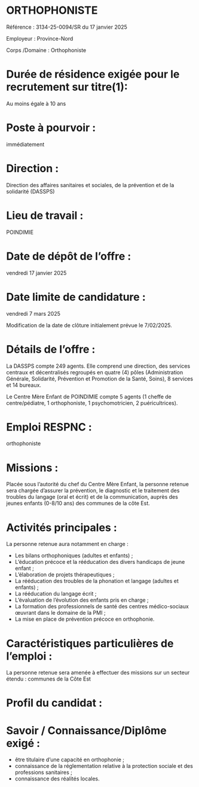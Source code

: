 # ORTHOPHONISTE

Référence : 3134-25-0094/SR du 17 janvier 2025

Employeur : Province-Nord

Corps /Domaine : Orthophoniste

# Durée de résidence exigée pour le recrutement sur titre(1):

Au moins égale à 10 ans

# Poste à pourvoir :

immédiatement

# Direction :

Direction des affaires sanitaires et sociales, de la prévention et de la solidarité (DASSPS)

# Lieu de travail :

POINDIMIE

# Date de dépôt de l’offre :

vendredi 17 janvier 2025

# Date limite de candidature :

vendredi 7 mars 2025

Modification de la date de clôture initialement prévue le 7/02/2025.

# Détails de l’offre :

La DASSPS compte 249 agents. Elle comprend une direction, des services centraux et décentralisés regroupés en quatre (4) pôles (Administration Générale, Solidarité, Prévention et Promotion de la Santé, Soins), 8 services et 14 bureaux.

Le Centre Mère Enfant de POINDIMIE compte 5 agents (1 cheffe de centre/pédiatre, 1 orthophoniste, 1 psychomotricien, 2 puéricultrices).

# Emploi RESPNC :

orthophoniste

# Missions :

Placée sous l’autorité du chef du Centre Mère Enfant, la personne retenue sera chargée d’assurer la prévention, le diagnostic et le traitement des troubles du langage (oral et écrit) et de la communication, auprès des jeunes enfants (0-8/10 ans) des communes de la côte Est.

# Activités principales :

La personne retenue aura notamment en charge :

- Les bilans orthophoniques (adultes et enfants) ;
- L’éducation précoce et la rééducation des divers handicaps de jeune enfant ;
- L’élaboration de projets thérapeutiques ;
- La rééducation des troubles de la phonation et langage (adultes et enfants) ;
- La rééducation du langage écrit ;
- L’évaluation de l’évolution des enfants pris en charge ;
- La formation des professionnels de santé des centres médico-sociaux œuvrant dans le domaine de la PMI ;
- La mise en place de prévention précoce en orthophonie.

# Caractéristiques particulières de l’emploi :

La personne retenue sera amenée à effectuer des missions sur un secteur étendu : communes de la Côte Est

# Profil du candidat :

# Savoir / Connaissance/Diplôme exigé :

- être titulaire d’une capacité en orthophonie ;
- connaissance de la réglementation relative à la protection sociale et des professions sanitaires ;
- connaissance des réalités locales.